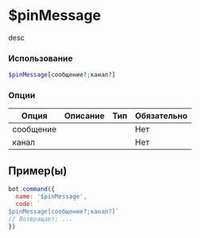 # $pinMessage
desc
### Использование
```php
$pinMessage[сообщение?;канал?]
```

### Опции

| Опция | Описание | Тип | Обязательно |
|--------|-------------|------|----------|
| сообщение |  |  | Нет | 
| канал |  |  | Нет | 
## Пример(ы)

```javascript
bot.command({
  name: '$pinMessage',
  code: `
$pinMessage[сообщение?;канал?]`
// Возвращает: ...
})
```
